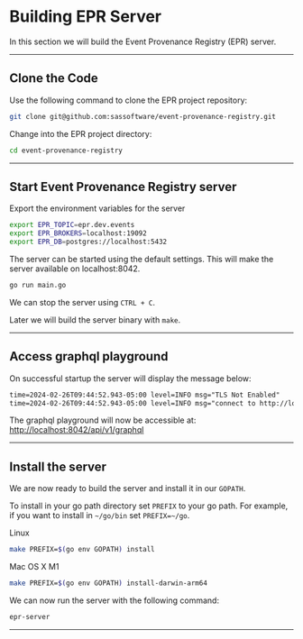 # Building EPR Server

In this section we will build the Event Provenance Registry (EPR) server.

---

## Clone the Code

Use the following command to clone the EPR project repository:

```bash
git clone git@github.com:sassoftware/event-provenance-registry.git
```

Change into the EPR project directory:

```bash
cd event-provenance-registry
```

---

## Start Event Provenance Registry server

Export the environment variables for the server

```bash
export EPR_TOPIC=epr.dev.events
export EPR_BROKERS=localhost:19092
export EPR_DB=postgres://localhost:5432
```

The server can be started using the default settings. This will make the server
available on localhost:8042.

```bash
go run main.go
```

We can stop the server using `CTRL + C`.

Later we will build the server binary with `make`.

---

## Access graphql playground

On successful startup the server will display the message below:

```txt
time=2024-02-26T09:44:52.943-05:00 level=INFO msg="TLS Not Enabled"
time=2024-02-26T09:44:52.943-05:00 level=INFO msg="connect to http://localhost:8042/api/v1/graphql for GraphQL playground"
```

The graphql playground will now be accessible at:
<http://localhost:8042/api/v1/graphql>

---

## Install the server

We are now ready to build the server and install it in our `GOPATH`.

To install in your go path directory set `PREFIX` to your go path. For example,
if you want to install in `~/go/bin` set `PREFIX=~/go`.

Linux

```bash
make PREFIX=$(go env GOPATH) install
```

Mac OS X M1

```bash
make PREFIX=$(go env GOPATH) install-darwin-arm64
```

We can now run the server with the following command:

```bash
epr-server
```

---
